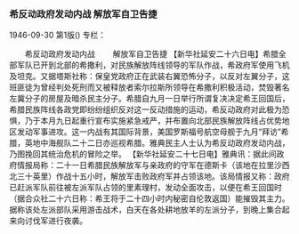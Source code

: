 ### 希反动政府发动内战  解放军自卫告捷

1946-09-30
第1版()
专栏：

　　希反动政府发动内战
　　解放军自卫告捷
    【新华社延安二十六日电】希腊全部军队已开到北部的希撒利，对民族解放阵线领导的军队作战，希政府军使用飞机及坦克。又据塔斯社称：保皇党政府正在武装右翼恐怖分子，以反对左翼分子，这班匪徒为曾经判处死刑而又被释放者索尔拉斯所领导在希撒利积极活动，焚毁著名左冀分子的房屋及暗杀民主分子。希腊自九月一日举行所谓复决决定希王回国后，希腊民族阵线各政党即纷纷组织反对这一反动措施的运动，希反动政府对此极为恐惧，乃于本月九日起重行宣布实施紧急戒严，并布置向北部民族解放阵线占优势地区发动军事进攻。这一内战有其国际背景，美国罗斯福号航空母舰于九月“拜访”希腊，英地中海舰队二十二日亦巡视希腊。雅典民主人士认为希反动政府发动内战，乃图挽回其统治危机的冒险之举。
    【新华社延安二十七日电】雅典讯：据此间政府情报局称：二十一日希腊民族解放军与亲政府的守军在德斯卡（该地在拉里沙西北三十英里）作战十五小时，解放军击败政府军并占领该地。该局情报又称：政府已赶派军队前往被左派军队占领的里素理村，发动全面攻击，以便在希王回国时（据合众社二十六日称：希王将于二十四小时内秘密自伦敦返国）能摧毁其主力。据称该处左派部队采用游击战术，白天在各处耕地放羊的左派分子，到晚上集合起来向讨伐军进行夜袭。
